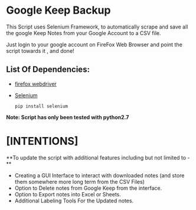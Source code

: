 # Google Keep Backup 

This Script uses Selenium Framework, to automatically scrape and save all the google Keep Notes from your Google Account to a CSV file.

Just login to your google account on FireFox Web Browser and point the script towards it , and done!

## List Of Dependencies:
* [firefox webdriver](https://github.com/mozilla/geckodriver/)
* [Selenium](https://pypi.python.org/pypi/seleniu)

   ```pip install selenium```

**Note: Script has only been tested with python2.7**

# [INTENTIONS]

**To update the script with additional features including but not limited to - **
- Creating a GUI Interface to interact with downloaded notes (and store them somewhere more long term from the CSV Files)
- Option to Delete notes from Google Keep from the interface.
- Option to Export notes into Excel or Sheets.
- Additional Labeling Tools For the Updated notes. 

